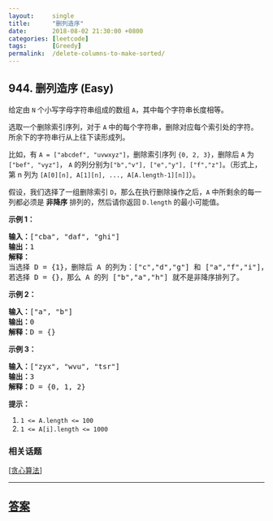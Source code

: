 ```yaml
---
layout:     single
title:      "删列造序"
date:       2018-08-02 21:30:00 +0800
categories: [leetcode]
tags:       [Greedy]
permalink:  /delete-columns-to-make-sorted/
---
```


## 944. 删列造序 (Easy)

<p>给定由&nbsp;<code>N</code>&nbsp;个小写字母字符串组成的数组 <code>A</code>，其中每个字符串长度相等。</p>

<p>选取一个删除索引序列，对于 <code>A</code> 中的每个字符串，删除对应每个索引处的字符。 所余下的字符串行从上往下读形成列。</p>

<p>比如，有&nbsp;<code>A = [&quot;abcdef&quot;, &quot;uvwxyz&quot;]</code>，删除索引序列&nbsp;<code>{0, 2, 3}</code>，删除后 <code>A</code>&nbsp;为<code>[&quot;bef&quot;, &quot;vyz&quot;]</code>， <code>A</code>&nbsp;的列分别为<code>[&quot;b&quot;,&quot;v&quot;], [&quot;e&quot;,&quot;y&quot;], [&quot;f&quot;,&quot;z&quot;]</code>。（形式上，第 n&nbsp;列为&nbsp;<code>[A[0][n], A[1][n], ..., A[A.length-1][n]]</code>）。</p>

<p>假设，我们选择了一组删除索引&nbsp;<code>D</code>，那么在执行删除操作之后，<code>A</code> 中所剩余的每一列都必须是 <strong>非降序</strong>&nbsp;排列的，然后请你返回&nbsp;<code>D.length</code>&nbsp;的最小可能值。</p>

<p><strong>示例 1：</strong></p>

<pre><strong>输入：</strong>[&quot;cba&quot;, &quot;daf&quot;, &quot;ghi&quot;]
<strong>输出：</strong>1
<strong>解释：</strong>
当选择 D = {1}，删除后 A 的列为：[&quot;c&quot;,&quot;d&quot;,&quot;g&quot;] 和 [&quot;a&quot;,&quot;f&quot;,&quot;i&quot;]，均为非降序排列。
若选择 D = {}，那么 A 的列 [&quot;b&quot;,&quot;a&quot;,&quot;h&quot;] 就不是非降序排列了。
</pre>

<p><strong>示例 2：</strong></p>

<pre><strong>输入：</strong>[&quot;a&quot;, &quot;b&quot;]
<strong>输出：</strong>0
<strong>解释：</strong>D = {}
</pre>

<p><strong>示例 3：</strong></p>

<pre><strong>输入：</strong>[&quot;zyx&quot;, &quot;wvu&quot;, &quot;tsr&quot;]
<strong>输出：</strong>3
<strong>解释：</strong>D = {0, 1, 2}
</pre>

<p><strong>提示：</strong></p>

<ol>
	<li><code>1 &lt;= A.length &lt;= 100</code></li>
	<li><code>1 &lt;= A[i].length &lt;= 1000</code></li>
</ol>

### 相关话题
  [[贪心算法](https://github.com/openset/leetcode/tree/master/tag/greedy/README.md)]

---

## [答案](https://github.com/openset/leetcode/tree/master/problems/delete-columns-to-make-sorted)

